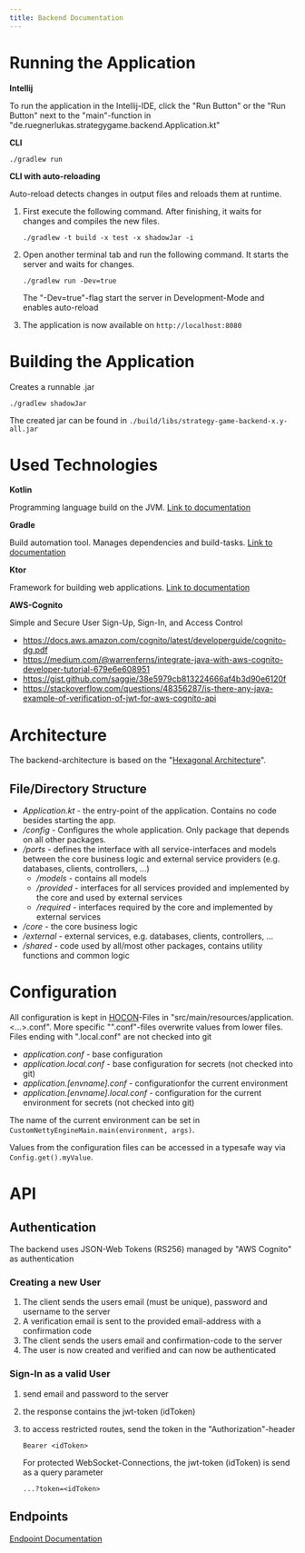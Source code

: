 ```yaml
---
title: Backend Documentation
---
```






# Running the Application

**Intellij**

To run the application in the Intellij-IDE, click the "Run Button" or the "Run Button" next to the "main"-function in "de.ruegnerlukas.strategygame.backend.Application.kt"

**CLI**

   ```
./gradlew run
   ```

**CLI with auto-reloading**

Auto-reload detects changes in output files and reloads them at runtime. 

1. First execute the following command. After finishing, it waits for changes and compiles the new files. 

   ```
   ./gradlew -t build -x test -x shadowJar -i
   ```

2. Open another terminal tab and run the following command. It starts the server and waits for changes.

   ```
   ./gradlew run -Dev=true
   ```

   The "-Dev=true"-flag start the server in Development-Mode and enables auto-reload

3. The application is now available on `http://localhost:8080` 



# Building the Application

Creates a runnable .jar

```
./gradlew shadowJar
```

The created jar can be found in `./build/libs/strategy-game-backend-x.y-all.jar`



# Used Technologies

**Kotlin**

Programming language build on the JVM. [Link to documentation](https://kotlinlang.org/docs/home.html)

**Gradle**

Build automation tool. Manages dependencies and build-tasks. [Link to documentation](https://docs.gradle.org/current/userguide/userguide.html)

**Ktor**

Framework for building web applications. [Link to documentation](https://ktor.io/docs/welcome.html)

**AWS-Cognito**

Simple and Secure User Sign-Up, Sign-In, and Access Control

- https://docs.aws.amazon.com/cognito/latest/developerguide/cognito-dg.pdf
- https://medium.com/@warrenferns/integrate-java-with-aws-cognito-developer-tutorial-679e6e608951
- https://gist.github.com/saggie/38e5979cb813224666af4b3d90e6120f
- https://stackoverflow.com/questions/48356287/is-there-any-java-example-of-verification-of-jwt-for-aws-cognito-api



# Architecture

The backend-architecture is based on the "[Hexagonal Architecture](https://en.wikipedia.org/wiki/Hexagonal_architecture_(software))".

## File/Directory Structure

- *Application.kt* - the entry-point of the application. Contains no code besides starting the app.
- */config* - Configures the whole application. Only package that depends on all other packages.
- */ports* - defines the interface with all service-interfaces and models between the core business logic and external service providers (e.g. databases, clients, controllers, ...)
  - */models* - contains all models
  - */provided* - interfaces for all services provided and implemented by the core and used by external services
  - */required* - interfaces required by the core and implemented by external services
- */core* - the core business logic
- */external* - external services, e.g. databases, clients, controllers, ...
- */shared* - code used by all/most other packages, contains utility functions and common logic



# Configuration

All configuration is kept in [HOCON](https://github.com/lightbend/config/blob/main/HOCON.md)-Files in "src/main/resources/application.<...>.conf". More specific "".conf"-files overwrite values from lower files. Files ending with ".local.conf" are not checked into git

- *application.conf* - base configuration
- *application.local.conf* - base configuration for secrets (not checked into git)
- *application.[envname].conf* - configurationfor the current environment
- *application.[envname].local.conf* - configuration for the current environment for secrets (not checked into git)

The name of the current environment can be set in `CustomNettyEngineMain.main(environment, args)`.

Values from the configuration files can be accessed in a typesafe way via `Config.get().myValue`.



# API

## Authentication

The backend uses JSON-Web Tokens (RS256) managed by "AWS Cognito" as authentication

### Creating a new User

1. The client sends the users email (must be unique), password and username to the server
2. A verification email is sent to the provided email-address with a confirmation code
3. The client sends the users email and confirmation-code to the server
4. The user is now created and verified and can now be authenticated

### Sign-In as a valid User

1. send email and password to the server

2. the response contains the jwt-token (idToken)

3. to access restricted routes, send the token in the "Authorization"-header

   ```
   Bearer <idToken>
   ```
   
   For protected WebSocket-Connections, the jwt-token (idToken) is send as a query parameter
   
   ```
   ...?token=<idToken>
   ```



## Endpoints

[Endpoint Documentation](./api.md)

